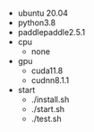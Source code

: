


- ubuntu 20.04
- python3.8
- paddlepaddle2.5.1
- cpu
  - none
- gpu
  - cuda11.8
  - cudnn8.1.1
- start
  - ./install.sh
  - ./start.sh
  - ./test.sh